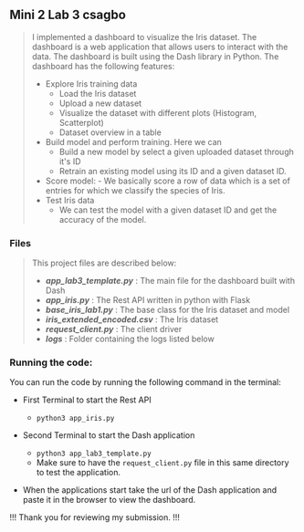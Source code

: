 ##  Mini 2 Lab 3 csagbo
> I implemented a dashboard to visualize the Iris dataset.
> The dashboard is a web application that allows users to interact with the data.
> The dashboard is built using the Dash library in Python. 
> The dashboard has the following features:
> * Explore Iris training data
>   - Load the Iris dataset
>   - Upload a new dataset
>   - Visualize the dataset with different plots (Histogram, Scatterplot)
>   - Dataset overview in a table
> * Build model and perform training. Here we can 
>   - Build a new model by select a given uploaded dataset through it's ID
>   - Retrain an existing model using its ID and a given dataset ID.
> * Score model: 
	- We basically score a row of data which is a set of entries for which we classify the species of Iris. 
> * Test Iris data
> 	- We can test the model with a given dataset ID and get the accuracy of the model.

### Files

> This project files are described below:
> - __*app_lab3_template.py*__ : The main file for the dashboard built with Dash
> - __*app_iris.py*__ : The Rest API written in python with Flask
> - __*base_iris_lab1.py*__ : The base class for the Iris dataset and model
> - __*iris_extended_encoded.csv*__ : The Iris dataset
> - __*request_client.py*__ : The client driver
> - __*logs*__ : Folder containing the logs listed below

### Running the code:
You can run the code by running the following command in the terminal:

- First Terminal to start the Rest API
   - `python3 app_iris.py`
- Second Terminal to start the Dash application
   - `python3 app_lab3_template.py`
   - Make sure to have the  `request_client.py` file in this same directory to test the application.

- When the applications start take the url of the Dash application and paste it in the browser to view the dashboard.

!!! Thank you for reviewing my submission. !!!

